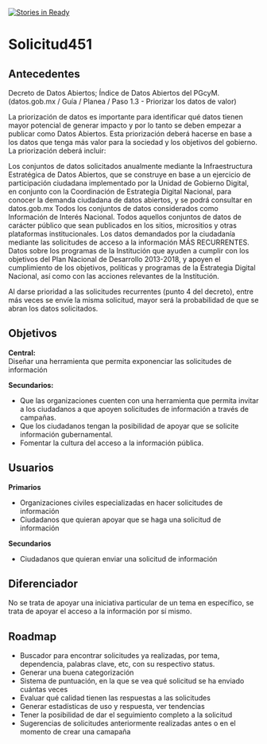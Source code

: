 [![Stories in Ready](https://badge.waffle.io/CodeandoMexico/solicitud451.png?label=ready&title=Ready)](https://waffle.io/CodeandoMexico/solicitud451)
# Solicitud451

## Antecedentes

Decreto de Datos Abiertos; Índice de Datos Abiertos del PGcyM.
(datos.gob.mx / Guía / Planea / Paso 1.3 - Priorizar los datos de valor)

La priorización de datos es importante para identificar qué datos tienen mayor potencial de generar impacto y por lo tanto se deben empezar a publicar como Datos Abiertos. Esta priorización deberá hacerse en base a los datos que tenga más valor para la sociedad y los objetivos del gobierno. La priorización deberá incluir:

Los conjuntos de datos solicitados anualmente mediante la Infraestructura Estratégica de Datos Abiertos, que se construye en base a un ejercicio de participación ciudadana implementado por la Unidad de Gobierno Digital, en conjunto con la Coordinación de Estrategia Digital Nacional, para conocer la demanda ciudadana de datos abiertos, y se podrá consultar en datos.gob.mx
Todos los conjuntos de datos considerados como Información de Interés Nacional.
Todos aquellos conjuntos de datos de carácter público que sean publicados en los sitios, micrositios y otras plataformas institucionales.
Los datos demandados por la ciudadanía mediante las solicitudes de acceso a la información MÁS RECURRENTES.
Datos sobre los programas de la Institución que ayuden a cumplir con los objetivos del Plan Nacional de Desarrollo 2013-2018, y apoyen el cumplimiento de los objetivos, políticas y programas de la Estrategia Digital Nacional, así como con las acciones relevantes de la Institución.

Al darse prioridad a las solicitudes recurrentes (punto 4 del decreto), entre más veces se envíe la misma solicitud, mayor será la probabilidad de que se abran los datos solicitados.

## Objetivos

**Central:**  
Diseñar una herramienta que permita exponenciar las solicitudes de información 

**Secundarios:**  
- Que las organizaciones cuenten con una herramienta que permita invitar a los ciudadanos a que apoyen solicitudes de información a través de campañas. 
- Que los ciudadanos tengan la posibilidad de apoyar que se solicite información gubernamental. 
- Fomentar la cultura del acceso a la información pública. 

## Usuarios

**Primarios**
- Organizaciones civiles especializadas en hacer solicitudes de información
- Ciudadanos que quieran apoyar que se haga una solicitud de información

**Secundarios**
- Ciudadanos que quieran enviar una solicitud de información

## Diferenciador

No se trata de apoyar una iniciativa particular de un tema en específico, se trata de apoyar el acceso a la información por sí mismo.

## Roadmap

- Buscador para encontrar solicitudes ya realizadas, por tema, dependencia, palabras clave, etc, con su respectivo status.  
- Generar una buena categorización
- Sistema de puntuación, en la que se vea qué solicitud se ha enviado cuántas veces 
- Evaluar qué calidad tienen las respuestas a las solicitudes  
- Generar estadísticas de uso y respuesta, ver tendencias 
- Tener la posibilidad de dar el seguimiento completo a la solicitud  
- Sugerencias de solicitudes anteriormente realizadas antes o en el momento de crear una camapaña
